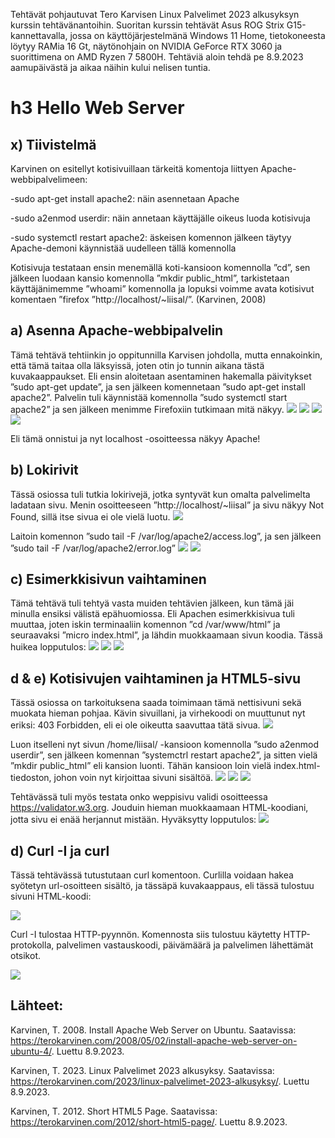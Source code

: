 Tehtävät pohjautuvat Tero Karvisen Linux Palvelimet 2023 alkusyksyn kurssin tehtävänantoihin. Suoritan kurssin tehtävät Asus ROG Strix G15-kannettavalla, jossa on käyttöjärjestelmänä Windows 11 Home, 
tietokoneesta löytyy RAMia 16 Gt, näytönohjain on NVIDIA GeForce RTX 3060 ja suorittimena on AMD Ryzen 7 5800H. 
Tehtäviä aloin tehdä pe 8.9.2023 aamupäivästä ja aikaa näihin kului nelisen tuntia.

# h3 Hello Web Server
  ## x) Tiivistelmä
  
Karvinen on esitellyt kotisivuillaan tärkeitä komentoja liittyen Apache-webbipalvelimeen:

-sudo apt-get install apache2: näin asennetaan Apache

-sudo a2enmod userdir: näin annetaan käyttäjälle oikeus luoda kotisivuja

-sudo systemctl restart apache2: äskeisen komennon jälkeen täytyy Apache-demoni käynnistää uudelleen tällä komennolla

Kotisivuja testataan ensin menemällä koti-kansioon komennolla ”cd”, sen jälkeen luodaan kansio komennolla ”mkdir public_html”, tarkistetaan käyttäjänimemme ”whoami” komennolla ja lopuksi voimme avata kotisivut komentaen ”firefox ”http://localhost/~liisal/”.
(Karvinen, 2008)

  ## a) Asenna Apache-webbipalvelin
  Tämä tehtävä tehtiinkin jo oppitunnilla Karvisen johdolla, mutta ennakoinkin, että tämä taitaa olla läksyissä, joten otin jo tunnin aikana tästä kuvakaappaukset. 
  Eli ensin aloitetaan asentaminen hakemalla päivitykset ”sudo apt-get update”, ja sen jälkeen komennetaan ”sudo apt-get install apache2”. 
  Palvelin tuli käynnistää komennolla ”sudo systemctl start apache2” ja sen jälkeen menimme Firefoxiin tutkimaan mitä näkyy.
  ![](https://github.com/LiisaLesonen/linux-palvelimet/blob/main/images/31sudoapt.png)
  ![](https://github.com/LiisaLesonen/linux-palvelimet/blob/main/images/32sudoapt.png)
  ![](https://github.com/LiisaLesonen/linux-palvelimet/blob/main/images/3apache.png)
  ![](https://github.com/LiisaLesonen/linux-palvelimet/blob/main/images/3apache1.png)
  
  Eli tämä onnistui ja nyt localhost -osoitteessa näkyy Apache!

  ## b) Lokirivit
  Tässä osiossa tuli tutkia lokirivejä, jotka syntyvät kun omalta palvelimelta ladataan sivu. Menin osoitteeseen ”http://localhost/~liisal” ja sivu näkyy Not Found, sillä itse sivua ei ole vielä luotu.
  ![](https://github.com/LiisaLesonen/linux-palvelimet/blob/main/images/35localhostliisa%20error.png)

  
  Laitoin komennon ”sudo tail -F /var/log/apache2/access.log”, ja sen jälkeen ”sudo tail -F /var/log/apache2/error.log”
  ![](https://github.com/LiisaLesonen/linux-palvelimet/blob/main/images/34sudotailapachelog.png)
  ![](https://github.com/LiisaLesonen/linux-palvelimet/blob/main/images/34sudotail%20varlog%20error.png)

  ## c) Esimerkkisivun vaihtaminen
  Tämä tehtävä tuli tehtyä vasta muiden tehtävien jälkeen, kun tämä jäi minulla ensiksi välistä epähuomiossa. Eli Apachen esimerkkisivua tuli muuttaa, joten iskin terminaaliin 
  komennon ”cd /var/www/html” ja seuraavaksi ”micro index.html”, ja lähdin muokkaamaan sivun koodia. Tässä huikea lopputulos:
![](https://github.com/LiisaLesonen/linux-palvelimet/blob/main/images/3cvaihtosivu2.png)
![](https://github.com/LiisaLesonen/linux-palvelimet/blob/main/images/3cvaihtosivu.png)
![](https://github.com/LiisaLesonen/linux-palvelimet/blob/main/images/3cvaihto1.png)
  

  ## d & e) Kotisivujen vaihtaminen ja HTML5-sivu
  Tässä osiossa on tarkoituksena saada toimimaan tämä nettisivuni sekä muokata hieman pohjaa.
  Kävin sivuillani, ja virhekoodi on muuttunut nyt eriksi: 403 Forbidden, eli ei ole oikeutta saavuttaa tätä sivua. 
![](https://github.com/LiisaLesonen/linux-palvelimet/blob/main/images/35forbidden.png)

  Luon itselleni nyt sivun /home/liisal/ -kansioon komennolla ”sudo a2enmod userdir”, 
  sen jälkeen komennan ”systemctrl restart apache2”, ja sitten vielä ”mkdir public_html” eli kansion luonti. Tähän kansioon loin vielä index.html-tiedoston, johon voin nyt kirjoittaa sivuni sisältöä.
![](https://github.com/LiisaLesonen/linux-palvelimet/blob/main/images/34komentoja.png)
![](https://github.com/LiisaLesonen/linux-palvelimet/blob/main/images/35htmlkoodi.png)
![](https://github.com/LiisaLesonen/linux-palvelimet/blob/main/images/35hejsan.png)

  Tehtävässä tuli myös testata onko weppisivu validi osoitteessa https://validator.w3.org.
  Jouduin hieman muokkaamaan HTML-koodiani, jotta sivu ei enää herjannut mistään. Hyväksytty lopputulos:
![](https://github.com/LiisaLesonen/linux-palvelimet/blob/main/images/35validator.png)

## d) Curl -I ja curl
  Tässä tehtävässä tutustutaan curl komentoon. Curlilla voidaan hakea syötetyn url-osoitteen sisältö, ja tässäpä kuvakaappaus, 
  eli tässä tulostuu sivuni HTML-koodi:
  
![](https://github.com/LiisaLesonen/linux-palvelimet/blob/main/images/36curl.png)

  Curl -I tulostaa HTTP-pyynnön. Komennosta siis tulostuu käytetty HTTP-protokolla, palvelimen vastauskoodi, päivämäärä ja palvelimen lähettämät otsikot.
  
![](https://github.com/LiisaLesonen/linux-palvelimet/blob/main/images/36curl-i.png)

## Lähteet:
Karvinen, T. 2008. Install Apache Web Server on Ubuntu. Saatavissa: https://terokarvinen.com/2008/05/02/install-apache-web-server-on-ubuntu-4/. Luettu 8.9.2023.

Karvinen, T. 2023. Linux Palvelimet 2023 alkusyksy. Saatavissa: https://terokarvinen.com/2023/linux-palvelimet-2023-alkusyksy/. Luettu 8.9.2023.

Karvinen, T. 2012. Short HTML5 Page. Saatavissa: https://terokarvinen.com/2012/short-html5-page/. Luettu 8.9.2023.
